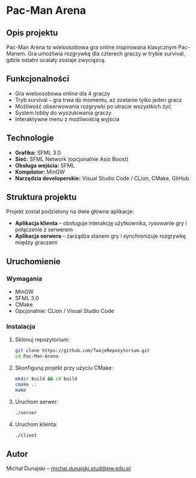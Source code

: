# Pac-Man Arena

## Opis projektu
Pac-Man Arena to wieloosobowa gra online inspirowana klasycznym Pac-Manem. Gra umożliwia rozgrywkę dla czterech graczy w trybie survival, gdzie ostatni ocalały zostaje zwycięzcą.

## Funkcjonalności
- Gra wieloosobowa online dla 4 graczy
- Tryb survival – gra trwa do momentu, aż zostanie tylko jeden gracz
- Możliwość obserwowania rozgrywki po utracie wszystkich żyć
- System lobby do wyszukiwania graczy
- Interaktywne menu z możliwością wyjścia

## Technologie
- **Grafika:** SFML 3.0
- **Sieć:** SFML Network (opcjonalnie Asio Boost)
- **Obsługa wejścia:** SFML
- **Kompilator:** MinGW
- **Narzędzia developerskie:** Visual Studio Code / CLion, CMake, GitHub

## Struktura projektu
Projekt został podzielony na dwie główne aplikacje:
- **Aplikacja klienta** – obsługuje interakcję użytkownika, rysowanie gry i połączenie z serwerem
- **Aplikacja serwera** – zarządza stanem gry i synchronizuje rozgrywkę między graczami

## Uruchomienie
### Wymagania
- MinGW
- SFML 3.0
- CMake
- Opcjonalnie: CLion / Visual Studio Code

### Instalacja
1. Sklonuj repozytorium:
   ```sh
   git clone https://github.com/TwojeRepozytorium.git
   cd Pac-Man-Arena
   ```
2. Skonfiguruj projekt przy użyciu CMake:
   ```sh
   mkdir build && cd build
   cmake ..
   make
   ```
3. Uruchom serwer:
   ```sh
   ./server
   ```
4. Uruchom klienta:
   ```sh
   ./client
   ```

## Autor
Michał Dunajski – michal.dunajski.stud@pw.edu.pl

